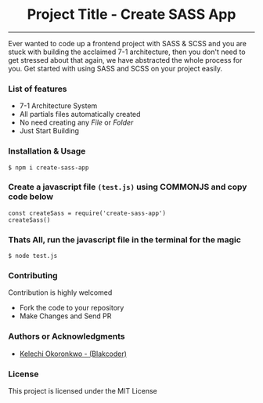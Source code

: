 <h1 align="center"> Project Title - Create SASS App </h1>

<hr/>

<p>Ever wanted to code up a frontend project with SASS & SCSS and you are stuck with building the acclaimed 7-1 architecture, then you don't need to get stressed about that again, we have abstracted the whole process for you. Get started with using SASS and SCSS on your project easily.</p>

<h3> List of features </h3>

<ul>
  <li>7-1 Architecture System</li>
  <li>All partials files automatically created</li>
  <li>No need creating any <em>File</em> or <em>Folder</em></li>
  <li>Just Start Building</li>
</ul>

<h3>Installation & Usage </h3>

```shell
$ npm i create-sass-app
```

<h3>Create a javascript file <code>(test.js)</code> using COMMONJS and copy code below</h3>

```shell
const createSass = require('create-sass-app')
createSass()
```

<h3>Thats All, run the javascript file in the terminal for the magic</h3>

```shell
$ node test.js 
```


<h3>Contributing</h3>
Contribution is highly welcomed
<ul>
<li>Fork the code to your repository</li>
<li>Make Changes and Send PR</li>
</ul>

<h3>Authors or Acknowledgments</h3>
<ul>
  <li><a href="https://github.com/anslemkelechi">Kelechi Okoronkwo - (Blakcoder) </a> </li>
</ul>

<h3>License</h3>

This project is licensed under the MIT License

